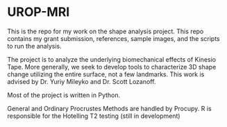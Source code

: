# UROP-MRI
This is the repo for my work on the shape analysis project.  This repo contains my grant submission, references, sample images, and the scripts to run the analysis.

The project is to analyze the underlying biomechanical effects of Kinesio Tape.  More generally, we seek to develop tools to characterize 3D shape change utilizing the entire surface, not a few landmarks. 
This work is advised by Dr. Yuriy Mileyko and Dr. Scott Lozanoff.  


Most of the project is written in Python.

General and Ordinary Procrustes Methods are handled by Procupy.
R is responsible for the Hotelling T2 testing (still in development)



